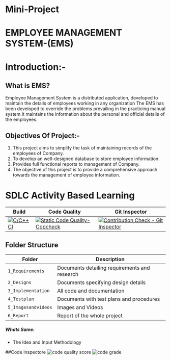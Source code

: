 # Mini-Project
# EMPLOYEE MANAGEMENT SYSTEM-(EMS)

# Introduction:-

## What is EMS?
Employee Management System is a distributed application, developed to maintain the details of employees working
in any organization The EMS has been developed to override the problems prevailing in the practicing manual 
system.It maintains the information about the personal and official details of the employees.

## Objectives Of Project:-

  1) This project aims to simplify the task of maintaining records of the employees of Company.
  2) To develop an well-designed database to store employee information.
  3) Provides full functional reports to management of Company.
  4) The objective of this project is to provide a comprehensive approach towards the management of employee information. 

# SDLC Activity Based Learning
Build | Code Quality | Git Inspector
|---------|------------|-------------
[![C/C++ CI](https://github.com/KollaNarasimha/Mini-Project/actions/workflows/c.yml/badge.svg)](https://github.com/KollaNarasimha/Mini-Project/actions/workflows/c.yml)| [![Static Code Quality- Cppcheck](https://github.com/KollaNarasimha/Mini-Project/actions/workflows/cpp.yml/badge.svg)](https://github.com/KollaNarasimha/Mini-Project/actions/workflows/cpp.yml)| [![Contribution Check - Git Inspector](https://github.com/KollaNarasimha/Mini-Project/actions/workflows/gitinspector.yml/badge.svg)](https://github.com/KollaNarasimha/Mini-Project/actions/workflows/gitinspector.yml)| [![Code Inspector](https://www.code-inspector.com/project/24764/status/badge.svg)]


## Folder Structure
Folder             | Description
-------------------| -----------------------------------------
`1_Requirements`   | Documents detailing requirements and research
`2_Designs`         | Documents specifying design details
`3_Implementation` | All code and documentation
`4_Testplan`      | Documents with test plans and procedures
`5_Imagesandvideos`   | Images and Videos 
`6_Report`   | Report of the whole project

##### Whats Same: 
* The Idea and Input Methodology


##Code Inspectore
![code quality score](https://www.code-inspector.com/project/24764/score/svg)
![code grade](https://www.code-inspector.com/project/24764/status/svg)
